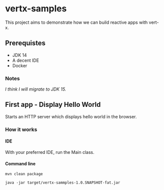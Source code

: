# vertx-samples

This project aims to demonstrate how we can build reactive apps with vert-x.

## Prerequistes

* JDK 14 
* A decent IDE
* Docker

### Notes 
_I think I will migrate to JDK 15._

## First app - Display Hello World

Starts an HTTP server which displays hello world in the browser.

### How it works 

#### IDE

With your preferred IDE, run the Main class.


#### Command line

``mvn clean package``

``java -jar target/vertx-sammples-1.0.SNAPSHOT-fat.jar``
